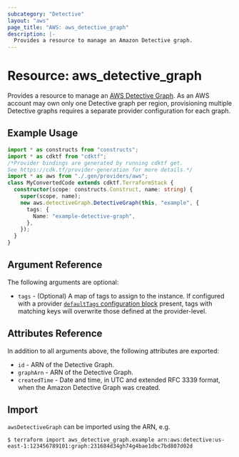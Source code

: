 ```yaml
---
subcategory: "Detective"
layout: "aws"
page_title: "AWS: aws_detective_graph"
description: |-
  Provides a resource to manage an Amazon Detective graph.
---
```


# Resource: aws_detective_graph

Provides a resource to manage an [AWS Detective Graph](https://docs.aws.amazon.com/detective/latest/APIReference/API_CreateGraph.html). As an AWS account may own only one Detective graph per region, provisioning multiple Detective graphs requires a separate provider configuration for each graph.

## Example Usage

```typescript
import * as constructs from "constructs";
import * as cdktf from "cdktf";
/*Provider bindings are generated by running cdktf get.
See https://cdk.tf/provider-generation for more details.*/
import * as aws from "./.gen/providers/aws";
class MyConvertedCode extends cdktf.TerraformStack {
  constructor(scope: constructs.Construct, name: string) {
    super(scope, name);
    new aws.detectiveGraph.DetectiveGraph(this, "example", {
      tags: {
        Name: "example-detective-graph",
      },
    });
  }
}

```

## Argument Reference

The following arguments are optional:

* `tags` -  (Optional) A map of tags to assign to the instance. If configured with a provider [`defaultTags` configuration block](https://registry.terraform.io/providers/hashicorp/aws/latest/docs#default_tags-configuration-block) present, tags with matching keys will overwrite those defined at the provider-level.

## Attributes Reference

In addition to all arguments above, the following attributes are exported:

* `id` - ARN of the Detective Graph.
* `graphArn` - ARN of the Detective Graph.
* `createdTime` - Date and time, in UTC and extended RFC 3339 format, when the Amazon Detective Graph was created.

## Import

`awsDetectiveGraph` can be imported using the ARN, e.g.

```
$ terraform import aws_detective_graph.example arn:aws:detective:us-east-1:123456789101:graph:231684d34gh74g4bae1dbc7bd807d02d
```

<!-- cache-key: cdktf-0.17.0-pre.15 input-31cd6549a4020f5091e442dff55f26a5451c0ac50439307a27cbba1c4f7aba27 -->